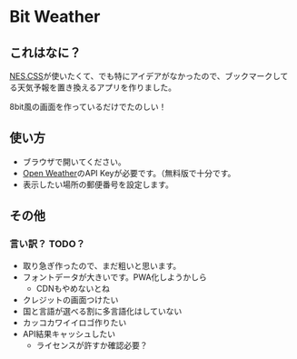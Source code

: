 Bit Weather
===========

これはなに？
-----------

[NES.CSS](https://nostalgic-css.github.io/NES.css/)が使いたくて、でも特にアイデアがなかったので、ブックマークしてる天気予報を置き換えるアプリを作りました。

8bit風の画面を作っているだけでたのしい！

使い方
------

* ブラウザで開いてください。
* [Open Weather](https://openweathermap.org/)のAPI Keyが必要です。（無料版で十分です。
* 表示したい場所の郵便番号を設定します。

その他
------

### 言い訳？ TODO？

* 取り急ぎ作ったので、まだ粗いと思います。
* フォントデータが大きいです。PWA化しようかしら
  * CDNもやめないとね
* クレジットの画面つけたい
* 国と言語が選べる割に多言語化はしていない
* カッコカワイイロゴ作りたい
* API結果キャッシュしたい
  * ライセンスが許すか確認必要？

